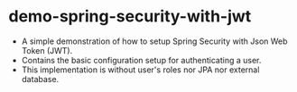 # demo-spring-security-with-jwt

* A simple demonstration of how to setup Spring Security with Json Web Token (JWT). 
* Contains the basic configuration setup for authenticating a user.
* This implementation is without user's roles nor JPA nor external database.

